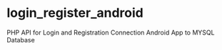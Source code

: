 # login_register_android
PHP API for Login and Registration Connection Android App to MYSQL Database
